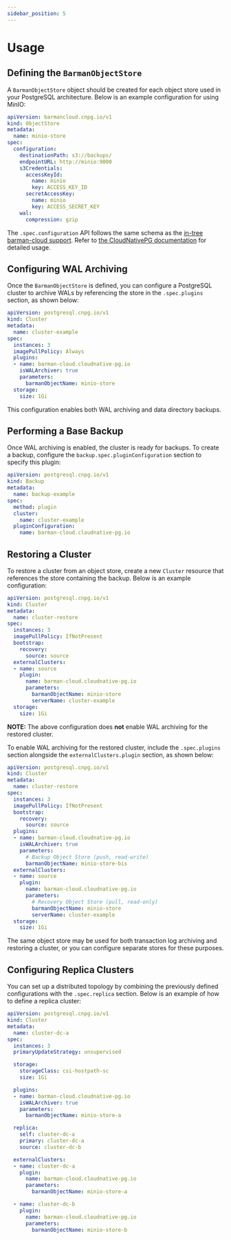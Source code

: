 ```yaml
---
sidebar_position: 5
---
```


# Usage

## Defining the `BarmanObjectStore`

A `BarmanObjectStore` object should be created for each object store used in
your PostgreSQL architecture. Below is an example configuration for using
MinIO:

```yaml
apiVersion: barmancloud.cnpg.io/v1
kind: ObjectStore
metadata:
  name: minio-store
spec:
  configuration:
    destinationPath: s3://backups/
    endpointURL: http://minio:9000
    s3Credentials:
      accessKeyId:
        name: minio
        key: ACCESS_KEY_ID
      secretAccessKey:
        name: minio
        key: ACCESS_SECRET_KEY
    wal:
      compression: gzip
```

The `.spec.configuration` API follows the same schema as the
[in-tree barman-cloud support](https://pkg.go.dev/github.com/cloudnative-pg/barman-cloud/pkg/api#BarmanObjectStoreConfiguration).
Refer to [the CloudNativePG documentation](https://cloudnative-pg.io/documentation/preview/backup_barmanobjectstore/)
for detailed usage.

## Configuring WAL Archiving

Once the `BarmanObjectStore` is defined, you can configure a PostgreSQL cluster
to archive WALs by referencing the store in the `.spec.plugins` section, as
shown below:

```yaml
apiVersion: postgresql.cnpg.io/v1
kind: Cluster
metadata:
  name: cluster-example
spec:
  instances: 3
  imagePullPolicy: Always
  plugins:
  - name: barman-cloud.cloudnative-pg.io
    isWALArchiver: true
    parameters:
      barmanObjectName: minio-store
  storage:
    size: 1Gi
```

This configuration enables both WAL archiving and data directory backups.

## Performing a Base Backup

Once WAL archiving is enabled, the cluster is ready for backups. To create a
backup, configure the `backup.spec.pluginConfiguration` section to specify this
plugin:

```yaml
apiVersion: postgresql.cnpg.io/v1
kind: Backup
metadata:
  name: backup-example
spec:
  method: plugin
  cluster:
    name: cluster-example
  pluginConfiguration:
    name: barman-cloud.cloudnative-pg.io
```

## Restoring a Cluster

To restore a cluster from an object store, create a new `Cluster` resource that
references the store containing the backup. Below is an example configuration:

```yaml
apiVersion: postgresql.cnpg.io/v1
kind: Cluster
metadata:
  name: cluster-restore
spec:
  instances: 3
  imagePullPolicy: IfNotPresent
  bootstrap:
    recovery:
      source: source
  externalClusters:
  - name: source
    plugin:
      name: barman-cloud.cloudnative-pg.io
      parameters:
        barmanObjectName: minio-store
        serverName: cluster-example
  storage:
    size: 1Gi
```

**NOTE:** The above configuration does **not** enable WAL archiving for the
restored cluster.

To enable WAL archiving for the restored cluster, include the `.spec.plugins`
section alongside the `externalClusters.plugin` section, as shown below:

```yaml
apiVersion: postgresql.cnpg.io/v1
kind: Cluster
metadata:
  name: cluster-restore
spec:
  instances: 3
  imagePullPolicy: IfNotPresent
  bootstrap:
    recovery:
      source: source
  plugins:
  - name: barman-cloud.cloudnative-pg.io
    isWALArchiver: true
    parameters:
      # Backup Object Store (push, read-write)
      barmanObjectName: minio-store-bis
  externalClusters:
  - name: source
    plugin:
      name: barman-cloud.cloudnative-pg.io
      parameters:
        # Recovery Object Store (pull, read-only)
        barmanObjectName: minio-store
        serverName: cluster-example
  storage:
    size: 1Gi
```

The same object store may be used for both transaction log archiving and
restoring a cluster, or you can configure separate stores for these purposes.

## Configuring Replica Clusters

You can set up a distributed topology by combining the previously defined
configurations with the `.spec.replica` section. Below is an example of how to
define a replica cluster:

```yaml
apiVersion: postgresql.cnpg.io/v1
kind: Cluster
metadata:
  name: cluster-dc-a
spec:
  instances: 3
  primaryUpdateStrategy: unsupervised

  storage:
    storageClass: csi-hostpath-sc
    size: 1Gi

  plugins:
  - name: barman-cloud.cloudnative-pg.io
    isWALArchiver: true
    parameters:
      barmanObjectName: minio-store-a

  replica:
    self: cluster-dc-a
    primary: cluster-dc-a
    source: cluster-dc-b

  externalClusters:
  - name: cluster-dc-a
    plugin:
      name: barman-cloud.cloudnative-pg.io
      parameters:
        barmanObjectName: minio-store-a

  - name: cluster-dc-b
    plugin:
      name: barman-cloud.cloudnative-pg.io
      parameters:
        barmanObjectName: minio-store-b
```
